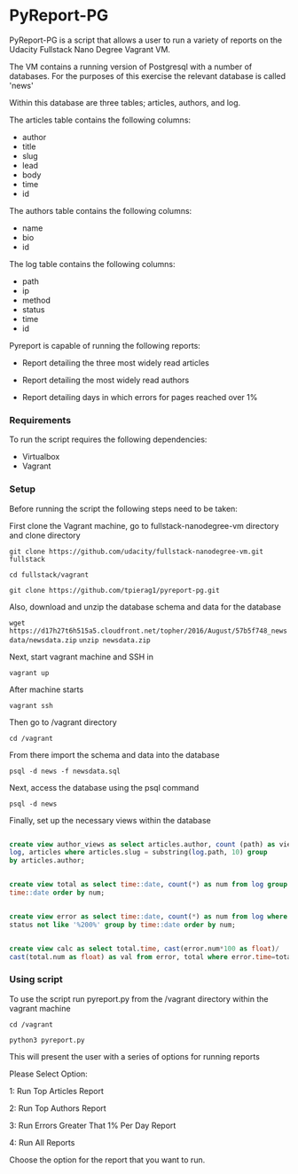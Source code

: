 # PyReport-PG

PyReport-PG is a script that allows a user to run a variety
of reports on the Udacity Fullstack Nano Degree Vagrant VM.

The VM contains a running version of Postgresql with a number of databases.
For the purposes of this exercise the relevant database is called 'news'

Within this database are three tables; articles, authors, and log.

The articles table contains the following columns:
- author
- title
- slug
- lead
- body
- time
- id

The authors table contains the following columns:
- name
- bio
- id

The log table contains the following columns:
- path
- ip
- method
- status
- time
- id

Pyreport is capable of running the following reports:

- Report detailing the three most widely read articles

- Report detailing the most widely read authors

- Report detailing days in which errors for pages reached over 1%

### Requirements
To run the script requires the following dependencies:
- Virtualbox
- Vagrant

### Setup

Before running the script the following steps need to be taken:

First clone the Vagrant machine, go to fullstack-nanodegree-vm directory
and clone directory

`git clone https://github.com/udacity/fullstack-nanodegree-vm.git fullstack`

`cd fullstack/vagrant`

`git clone https://github.com/tpierag1/pyreport-pg.git`

Also, download and unzip the database schema and data for the database

`wget https://d17h27t6h515a5.cloudfront.net/topher/2016/August/57b5f748_newsdata/newsdata.zip`
`unzip newsdata.zip`

Next, start vagrant machine and SSH in

`vagrant up`

After machine starts

`vagrant ssh`

Then go to /vagrant directory

`cd /vagrant`

From there import the schema and data into the database

`psql -d news -f newsdata.sql`

Next, access the database using the psql command

`psql -d news`

Finally, set up the necessary views within the database

```sql

create view author_views as select articles.author, count (path) as views from
log, articles where articles.slug = substring(log.path, 10) group
by articles.author;
```

```sql

create view total as select time::date, count(*) as num from log group by
time::date order by num;
```

```sql

create view error as select time::date, count(*) as num from log where
status not like '%200%' group by time::date order by num;
```

```sql

create view calc as select total.time, cast(error.num*100 as float)/
cast(total.num as float) as val from error, total where error.time=total.time;
```

### Using script

To use the script run pyreport.py from the /vagrant directory within the
vagrant machine

`cd /vagrant`

`python3 pyreport.py`

This will present the user with a series of options for running reports

Please Select Option:

1: Run Top Articles Report

2: Run Top Authors Report

3: Run Errors Greater That 1% Per Day Report

4: Run All Reports


Choose the option for the report that you want to run.
